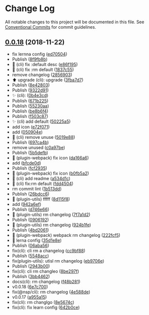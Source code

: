 # Change Log

All notable changes to this project will be documented in this file.
See [Conventional Commits](https://conventionalcommits.org) for commit guidelines.

## [0.0.18](https://github.com/BarryYan/nsp/compare/v0.0.16...v0.0.18) (2018-11-22)


* fix lernna config ([ed70504](https://github.com/BarryYan/nsp/commit/ed70504))
* Publish ([8f9fb8b](https://github.com/BarryYan/nsp/commit/8f9fb8b))
* 🐛 (cli) fix :default desc ([e86f195](https://github.com/BarryYan/nsp/commit/e86f195))
* 🐛 (cli) fix :rm default ([1837c55](https://github.com/BarryYan/nsp/commit/1837c55))
* remove changelog ([2856903](https://github.com/BarryYan/nsp/commit/2856903))
* ⬆️ upgrade (cli): upgrade ([3fba7d7](https://github.com/BarryYan/nsp/commit/3fba7d7))
* Publish ([8e42803](https://github.com/BarryYan/nsp/commit/8e42803))
* Publish ([9322d91](https://github.com/BarryYan/nsp/commit/9322d91))
* ✨ (cli): ([0b4e3cd](https://github.com/BarryYan/nsp/commit/0b4e3cd))
* Publish ([671b225](https://github.com/BarryYan/nsp/commit/671b225))
* Publish ([55230aa](https://github.com/BarryYan/nsp/commit/55230aa))
* Publish ([be8b6f4](https://github.com/BarryYan/nsp/commit/be8b6f4))
* Publish ([f503c87](https://github.com/BarryYan/nsp/commit/f503c87))
* ✨ (cli) add default ([50225a5](https://github.com/BarryYan/nsp/commit/50225a5))
* add icon ([e72f071](https://github.com/BarryYan/nsp/commit/e72f071))
* add ([050904e](https://github.com/BarryYan/nsp/commit/050904e))
* :bug: (cli) remove unuse ([5019e88](https://github.com/BarryYan/nsp/commit/5019e88))
* Publish ([697ca4b](https://github.com/BarryYan/nsp/commit/697ca4b))
* remove unused ([c0a97be](https://github.com/BarryYan/nsp/commit/c0a97be))
* Publish ([5b5defb](https://github.com/BarryYan/nsp/commit/5b5defb))
* :bug: (plugin-webpack) fix icon ([da166a6](https://github.com/BarryYan/nsp/commit/da166a6))
* add ([bfcde0d](https://github.com/BarryYan/nsp/commit/bfcde0d))
* Publish ([fcf2935](https://github.com/BarryYan/nsp/commit/fcf2935))
* :bug: (plugin-webpack) fix icon ([b0fb5a2](https://github.com/BarryYan/nsp/commit/b0fb5a2))
* :memo: (cli) add readme ([a534d1c](https://github.com/BarryYan/nsp/commit/a534d1c))
* 🐛 (cli) fix:rm default ([fdd4504](https://github.com/BarryYan/nsp/commit/fdd4504))
* rm commit lint ([1b513dd](https://github.com/BarryYan/nsp/commit/1b513dd))
* Publish ([26bdcc6](https://github.com/BarryYan/nsp/commit/26bdcc6))
* :bug: (plugin-utils) fffff ([8d115f8](https://github.com/BarryYan/nsp/commit/8d115f8))
* add ([942a6ef](https://github.com/BarryYan/nsp/commit/942a6ef))
* Publish ([d746e66](https://github.com/BarryYan/nsp/commit/d746e66))
* :memo: (plugin-utils) rm changelog ([7f7a1d2](https://github.com/BarryYan/nsp/commit/7f7a1d2))
* Publish ([0906192](https://github.com/BarryYan/nsp/commit/0906192))
* :memo: (plugin-utils) rm changelog ([924b1fe](https://github.com/BarryYan/nsp/commit/924b1fe))
* Publish ([4bd2061](https://github.com/BarryYan/nsp/commit/4bd2061))
* :memo: (plugin-webpack) webpack rm changelog ([222fcf5](https://github.com/BarryYan/nsp/commit/222fcf5))
* :bug: lerna config ([35d1e8e](https://github.com/BarryYan/nsp/commit/35d1e8e))
* Publish ([06aba56](https://github.com/BarryYan/nsp/commit/06aba56))
* fix(cli): cli rm a changelog ([cc9bf88](https://github.com/BarryYan/nsp/commit/cc9bf88))
* Publish ([5548acc](https://github.com/BarryYan/nsp/commit/5548acc))
* fix(plugin-utils): utisl rm changelog ([eb9706e](https://github.com/BarryYan/nsp/commit/eb9706e))
* Publish ([2943b00](https://github.com/BarryYan/nsp/commit/2943b00))
* fix(cli): cli rm changleo ([8be297f](https://github.com/BarryYan/nsp/commit/8be297f))
* Publish ([3bb4462](https://github.com/BarryYan/nsp/commit/3bb4462))
* docs(cli): rm changelog ([f48b281](https://github.com/BarryYan/nsp/commit/f48b281))
* v0.0.18 ([6e7c700](https://github.com/BarryYan/nsp/commit/6e7c700))
* fix(@nsp/cli): rm changelog ([4e588de](https://github.com/BarryYan/nsp/commit/4e588de))
* v0.0.17 ([a955a15](https://github.com/BarryYan/nsp/commit/a955a15))
* fix(cli): rm changlgo ([8e5674c](https://github.com/BarryYan/nsp/commit/8e5674c))
* fix(cli): fix learn config ([642b0ce](https://github.com/BarryYan/nsp/commit/642b0ce))





